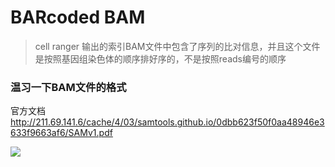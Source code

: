 # BARcoded BAM

> cell ranger 输出的索引BAM文件中包含了序列的比对信息，并且这个文件是按照基因组染色体的顺序排好序的，不是按照reads编号的顺序



### 温习一下BAM文件的格式

官方文档 http://211.69.141.6/cache/4/03/samtools.github.io/0dbb623f50f0aa48946e3633f9663af6/SAMv1.pdf

<img src="https://43423.oss-cn-beijing.aliyuncs.com/img/20190918224406.png"/>

